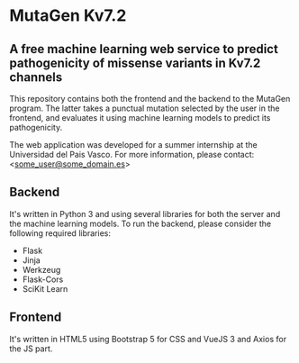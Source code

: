 # MutaGen Kv7.2

A free machine learning web service to predict pathogenicity of missense variants in Kv7.2 channels
---

This repository contains both the frontend and the backend to the MutaGen program. The latter takes a punctual mutation selected by the user in the frontend, and evaluates it using machine learning models to predict its pathogenicity.

The web application was developed for a summer internship at the Universidad del Pais Vasco. For more information, please contact: <some_user@some_domain.es>

## Backend
It's written in Python 3 and using several libraries for both the server and the machine learning models. To run the backend, please consider the following required libraries:

* Flask
* Jinja
* Werkzeug
* Flask-Cors
* SciKit Learn

## Frontend
It's written in HTML5 using Bootstrap 5 for CSS and VueJS 3 and Axios for the JS part.